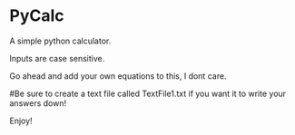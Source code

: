 # PyCalc
A simple python calculator.

Inputs are case sensitive.

Go ahead and add your own equations to this, I dont care.

#Be sure to create a text file called TextFile1.txt if you want it to write your answers down!

Enjoy!
